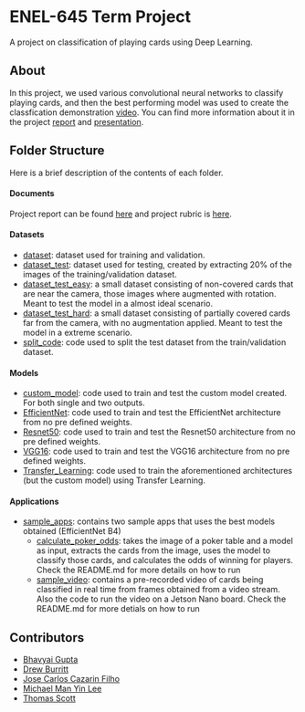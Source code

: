 # ENEL-645 Term Project

A project on classification of playing cards using Deep Learning.

## About

In this project, we used various convolutional neural networks to classify playing cards, and then the best performing model was used to create the classfication demonstration [video](sample_apps/sample_video/sample_video.mp4). You can find more information about it in the project [report](Project_Report.pdf) and [presentation](Project_Presentation.pptx).

## Folder Structure

Here is a brief description of the contents of each folder.

#### Documents

Project report can be found [here](Project_Report.pdf) and project rubric is [here](Project_Rubric.pdf).

#### Datasets

- [dataset](dataset): dataset used for training and validation.
- [dataset_test](dataset_test): dataset used for testing, created by extracting 20% of the images of the training/validation dataset.
- [dataset_test_easy](dataset_test_easy): a small dataset consisting of non-covered cards that are near the camera, those images where augmented with rotation. Meant to test the model in a almost ideal scenario.
- [dataset_test_hard](dataset_test_hard): a small dataset consisting of partially covered cards far from the camera, with no augmentation applied. Meant to test the model in a extreme scenario.
- [split_code](split_code): code used to split the test dataset from the train/validation dataset.

#### Models

- [custom_model](custom_model): code used to train and test the custom model created. For both single and two outputs.
- [EfficientNet](EfficientNet): code used to train and test the EfficientNet architecture from no pre defined weights.
- [Resnet50](Resnet50): code used to train and test the Resnet50 architecture from no pre defined weights.
- [VGG16](VGG16): code used to train and test the VGG16 architecture from no pre defined weights.
- [Transfer_Learning](Transfer_Learning): code used to train the aforementioned architectures (but the custom model) using Transfer Learning.

#### Applications

- [sample_apps](sample_apps): contains two sample apps that uses the best models obtained (EfficientNet B4)
  - [calculate_poker_odds](sample_apps/calculate_poker_odds/): takes the image of a poker table and a model as input, extracts the cards from the image, uses the model to classify those cards, and calculates the odds of winning for players. Check the README.md for more details on how to run
  - [sample_video](sample_apps/sample_video/): contains a pre-recorded video of cards being classified in real time from frames obtained from a video stream. Also the code to run the video on a Jetson Nano board. Check the README.md for more detials on how to run

## Contributors

- [Bhavyai Gupta](https://github.com/zbhavyai)
- [Drew Burritt](https://github.com/dburritt)
- [Jose Carlos Cazarin Filho](https://github.com/espiriki)
- [Michael Man Yin Lee](https://github.com/mlee2021)
- [Thomas Scott](https://github.com/tscott6)
